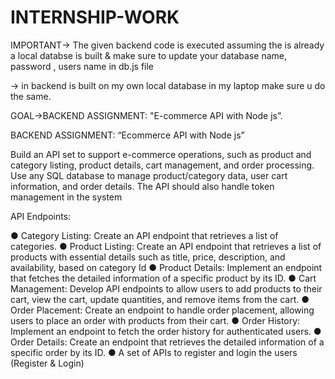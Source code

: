 # INTERNSHIP-WORK

IMPORTANT-> The given backend code is executed assuming the is already a local databse is built & make sure to update your database name, password , users name in db.js file

-> in backend is built on my own local database in my laptop make sure u do the same.

GOAL->BACKEND ASSIGNMENT: "E-commerce API with Node js”.

BACKEND ASSIGNMENT: “Ecommerce API with Node js”

Build an API set to support e-commerce operations, such as product and category
listing, product details, cart management, and order processing. Use any SQL
database to manage product/category data, user cart information, and order details.
The API should also handle token management in the system

API Endpoints:

● Category Listing: Create an API endpoint that retrieves a list of categories.
● Product Listing: Create an API endpoint that retrieves a list of products with
essential details such as title, price, description, and availability, based on
category Id
● Product Details: Implement an endpoint that fetches the detailed information of
a specific product by its ID.
● Cart Management: Develop API endpoints to allow users to add products to
their cart, view the cart, update quantities, and remove items from the cart.
● Order Placement: Create an endpoint to handle order placement, allowing users
to place an order with products from their cart.
● Order History: Implement an endpoint to fetch the order history for
authenticated users.
● Order Details: Create an endpoint that retrieves the detailed information of a
specific order by its ID.
● A set of APIs to register and login the users (Register & Login)
